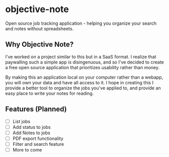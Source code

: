 # objective-note
Open source job tracking application - helping you organize your search and notes without spreadsheets.

## Why Objective Note?

I've worked on a project similar to this but in a SaaS format. I realize that paywalling such a simple app is disingenuous, and so I've decided to create a free open source application that prioritizes usability rather than money. 

By making this an application local on your computer rather than a webapp, you will own your data and have all access to it. I hope in creating this I provide a better tool to organize the jobs you've applied to, and provide an easy place to write your notes for reading.

## Features (Planned)
- [ ] List jobs
- [ ] Add status to jobs
- [ ] Add Notes to jobs 
- [ ] PDF export functionality 
- [ ] Filter and search feature
- [ ] More to come